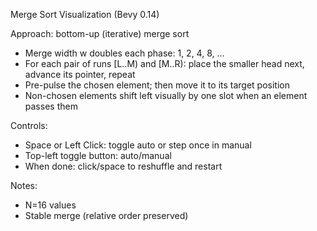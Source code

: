 Merge Sort Visualization (Bevy 0.14)

Approach: bottom-up (iterative) merge sort
- Merge width w doubles each phase: 1, 2, 4, 8, ...
- For each pair of runs [L..M) and [M..R): place the smaller head next, advance its pointer, repeat
- Pre-pulse the chosen element; then move it to its target position
- Non-chosen elements shift left visually by one slot when an element passes them

Controls:
- Space or Left Click: toggle auto or step once in manual
- Top-left toggle button: auto/manual
- When done: click/space to reshuffle and restart

Notes:
- N=16 values
- Stable merge (relative order preserved)
